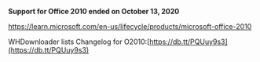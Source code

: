 **Support for Office 2010 ended on October 13, 2020**

https://learn.microsoft.com/en-us/lifecycle/products/microsoft-office-2010

WHDownloader lists Changelog for O2010:[https://db.tt/PQUuy9s3](https://db.tt/PQUuy9s3)
